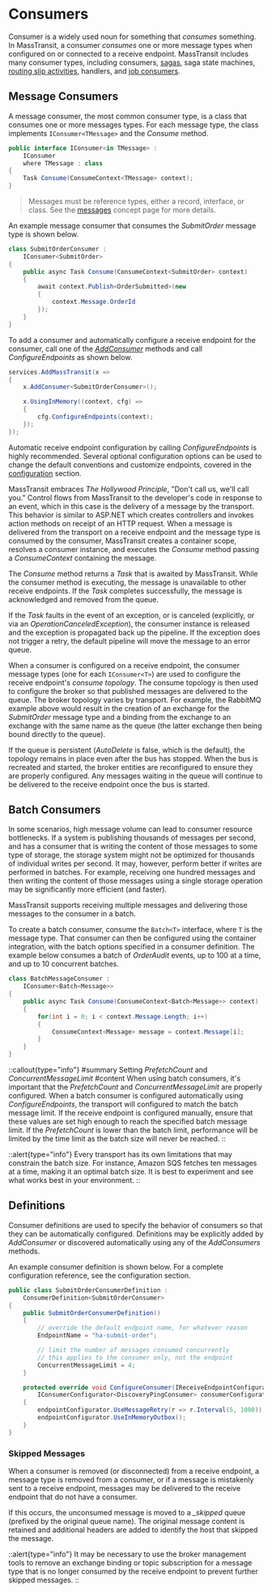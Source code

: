 # Consumers

Consumer is a widely used noun for something that _consumes_ something. In MassTransit, a consumer _consumes_ one or more message types when configured on or connected to a receive endpoint. MassTransit includes many consumer types, including consumers, [sagas](/documentation/patterns/saga), saga state machines, [routing slip activities](/documentation/patterns/routing-slip), handlers, and [job consumers](/documentation/patterns/job-consumers).

## Message Consumers

A message consumer, the most common consumer type, is a class that consumes one or more messages types. For each message type, the class implements `IConsumer<TMessage>` and the _Consume_ method.

```csharp
public interface IConsumer<in TMessage> :
    IConsumer
    where TMessage : class
{
    Task Consume(ConsumeContext<TMessage> context);
}
```

> Messages must be reference types, either a record, interface, or class. See the [messages](messages) concept page for more details. 

An example message consumer that consumes the _SubmitOrder_ message type is shown below.

```csharp
class SubmitOrderConsumer :
    IConsumer<SubmitOrder>
{
    public async Task Consume(ConsumeContext<SubmitOrder> context)
    {
        await context.Publish<OrderSubmitted>(new
        {
            context.Message.OrderId
        });
    }
}
```

To add a consumer and automatically configure a receive endpoint for the consumer, call one of the [_AddConsumer_](/documentation/configuration/bus/consumers) methods and call _ConfigureEndpoints_ as shown below.

```csharp
services.AddMassTransit(x =>
{
    x.AddConsumer<SubmitOrderConsumer>();

    x.UsingInMemory((context, cfg) =>
    {
        cfg.ConfigureEndpoints(context);
    });
});
```

Automatic receive endpoint configuration by calling _ConfigureEndpoints_ is highly recommended. Several optional configuration options can be used to change the default conventions and customize endpoints, covered in the [configuration](/documentation/configuration) section.

MassTransit embraces _The Hollywood Principle_, "Don't call us, we'll call you." Control flows from MassTransit to the developer's code in response to an event, which in this case is the delivery of a message by the transport. This behavior is similar to ASP.NET which creates controllers and invokes action methods on receipt of an HTTP request. When a message is delivered from the transport on a receive endpoint and the message type is consumed by the consumer, MassTransit creates a container scope, resolves a consumer instance, and executes the _Consume_ method passing a _ConsumeContext<T>_ containing the message.

The _Consume_ method returns a _Task_ that is awaited by MassTransit. While the consumer method is executing, the message is unavailable to other receive endpoints. If the _Task_ completes successfully, the message is acknowledged and removed from the queue.

If the _Task_ faults in the event of an exception, or is canceled (explicitly, or via an _OperationCanceledException_), the consumer instance is released and the exception is propagated back up the pipeline. If the exception does not trigger a retry, the default pipeline will move the message to an error queue.

When a consumer is configured on a receive endpoint, the consumer message types (one for each `IConsumer<T>`) are used to configure the receive endpoint's _consume topology_. The consume topology is then used to configure the broker so that published messages are delivered to the queue. The broker topology varies by transport. For example, the RabbitMQ example above would result in the creation of an exchange for the _SubmitOrder_ message type and a binding from the exchange to an exchange with the same name as the queue (the latter exchange then being bound directly to the queue).

If the queue is persistent (_AutoDelete_ is false, which is the default), the topology remains in place even after the bus has stopped. When the bus is recreated and started, the broker entities are reconfigured to ensure they are properly configured. Any messages waiting in the queue will continue to be delivered to the receive endpoint once the bus is started.

## Batch Consumers

In some scenarios, high message volume can lead to consumer resource bottlenecks. If a system is publishing thousands of messages per second, and has a consumer that is writing the content of those messages to some type of storage, the storage system might not be optimized for thousands of individual writes per second. It may, however, perform better if writes are performed in batches. For example, receiving one hundred messages and then writing the content of those messages using a single storage operation may be significantly more efficient (and faster).

MassTransit supports receiving multiple messages and delivering those messages to the consumer in a batch.

To create a batch consumer, consume the `Batch<T>` interface, where `T` is the message type. That consumer can then be configured using the container integration, with the batch options specified in a consumer definition. The example below consumes a batch of _OrderAudit_ events, up to 100 at a time, and up to 10 concurrent batches.

```csharp
class BatchMessageConsumer :
    IConsumer<Batch<Message>>
{
    public async Task Consume(ConsumeContext<Batch<Message>> context)
    {
        for(int i = 0; i < context.Message.Length; i++)
        {
            ConsumeContext<Message> message = context.Message[i];
        }
    }
}
```

::callout{type="info"}
#summary
Setting _PrefetchCount_ and _ConcurrentMessageLimit_
#content
When using batch consumers, it's important that the _PrefetchCount_ and _ConcurrentMessageLimit_ are properly configured. When a batch consumer is configured automatically using _ConfigureEndpoints_, the transport will configured to match the batch message limit. If the receive endpoint is configured manually, ensure that these values are set high enough to reach the specified batch message limit. If the _PrefetchCount_ is lower than the batch limit, performance will be limited by the time limit as the batch size will never be reached.
::

::alert{type="info"}
Every transport has its own limitations that may constrain the batch size. For instance, Amazon SQS fetches ten messages at a time, making it an optimal batch size. It is best to experiment and see what works best in your environment.
::

## Definitions

Consumer definitions are used to specify the behavior of consumers so that they can be automatically configured. Definitions may be explicitly added by _AddConsumer_ or discovered automatically using any of the _AddConsumers_ methods.

An example consumer definition is shown below. For a complete configuration reference, see the configuration section.

```csharp
public class SubmitOrderConsumerDefinition :
    ConsumerDefinition<SubmitOrderConsumer>
{
    public SubmitOrderConsumerDefinition()
    {
        // override the default endpoint name, for whatever reason
        EndpointName = "ha-submit-order";

        // limit the number of messages consumed concurrently
        // this applies to the consumer only, not the endpoint
        ConcurrentMessageLimit = 4;
    }

    protected override void ConfigureConsumer(IReceiveEndpointConfigurator endpointConfigurator,
        IConsumerConfigurator<DiscoveryPingConsumer> consumerConfigurator)
    {
        endpointConfigurator.UseMessageRetry(r => r.Interval(5, 1000));
        endpointConfigurator.UseInMemoryOutbox();
    }
}
```

### Skipped Messages

When a consumer is removed (or disconnected) from a receive endpoint, a message type is removed from a consumer, or if a message is mistakenly sent to a receive endpoint, messages may be delivered to the receive endpoint that do not have a consumer. 

If this occurs, the unconsumed message is moved to a *_skipped* queue (prefixed by the original queue name). The original message content is retained and additional headers are added to identify the host that skipped the message.

::alert{type="info"}
It may be necessary to use the broker management tools to remove an exchange binding or topic subscription for a message type that is no longer consumed by the receive endpoint to prevent further skipped messages.
::

